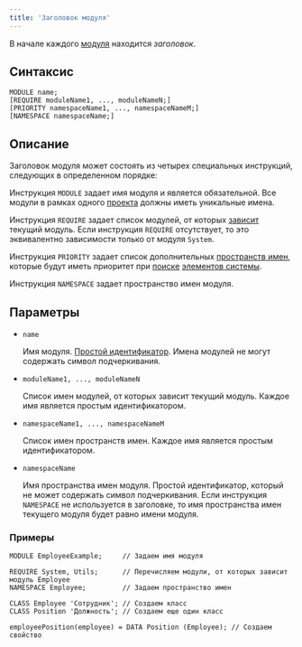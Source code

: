 ```yaml
---
title: 'Заголовок модуля'
---
```


В начале каждого [модуля](Modules.md) находится *заголовок*.

## Синтаксис

    MODULE name;
    [REQUIRE moduleName1, ..., moduleNameN;]
    [PRIORITY namespaceName1, ..., namespaceNameM;]
    [NAMESPACE namespaceName;]

## Описание

Заголовок модуля может состоять из четырех специальных инструкций, следующих в определенном порядке:

Инструкция `MODULE` задает имя модуля и является обязательной. Все модули в рамках одного [проекта](Projects.md) должны иметь уникальные имена.

Инструкция `REQUIRE` задает список модулей, от которых [зависит](Modules.md#depends) текущий модуль. Если инструкция `REQUIRE` отсутствует, то это эквивалентно зависимости только от модуля `System`.

Инструкция `PRIORITY` задает список дополнительных [пространств имен](Naming.md#namespace), которые будут иметь приоритет при [поиске](Search.md) [элементов системы](Element_identification.md).

Инструкция `NAMESPACE` задает пространство имен модуля.  

## Параметры

- `name`

    Имя модуля. [Простой идентификатор](IDs.md#id-broken). Имена модулей не могут содержать символ подчеркивания.

- `moduleName1, ..., moduleNameN`

    Список имен модулей, от которых зависит текущий модуль. Каждое имя является простым идентификатором. 

- `namespaceName1, ..., namespaceNameM`

    Список имен пространств имен. Каждое имя является простым идентификатором. 

- `namespaceName`

    Имя пространства имен модуля. Простой идентификатор, который не может содержать символ подчеркивания. Если инструкция `NAMESPACE` не используется в заголовке, то имя пространства имен текущего модуля будет равно имени модуля. 

### Примеры

```lsf
MODULE EmployeeExample;	 	// Задаем имя модуля

REQUIRE System, Utils;	 	// Перечисляем модули, от которых зависит модуль Employee
NAMESPACE Employee;		 	// Задаем пространство имен

CLASS Employee 'Сотрудник';	// Создаем класс
CLASS Position 'Должность'; // Создаем еще один класс

employeePosition(employee) = DATA Position (Employee); // Создаем свойство
```
